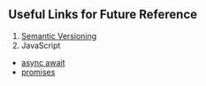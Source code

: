 
## Useful Links for Future Reference

1. [Semantic Versioning](https://semver.org)
2. JavaScript
-  [async await](https://www.javascripttutorial.net/es-next/javascript-async-await)
-  [promises](https://web.dev/promises)

